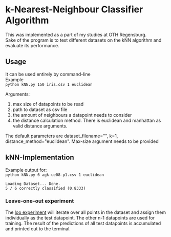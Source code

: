 # k-Nearest-Neighbour Classifier Algorithm
This was implemented as a part of my studies at OTH Regensburg. <br/>
Sake of the program is to test different datasets on the kNN algorithm and evaluate its performance.

## Usage
It can be used entirely by command-line <br/>
Example <br/>
`python kNN.py 150 iris.csv 1 euclidean`

Arguments:
1. max size of datapoints to be read
2. path to dataset as csv file
3. the amount of neighbours a datapoint needs to consider
4. the distance calculation method. There is euclidean and manhattan as valid distance arguments.

The default parameters are dataset_filename="", k=1, distance_method="euclidean".
Max-size argument needs to be provided

## kNN-Implementation


Example output for: <br/>
`python kNN.py 6 agk-ue08-p1.csv 1 euclidean`
```
Loading Dataset... Done.
5 / 6 correctly classified (0.8333)
```

### Leave-one-out experiment
The [loo experiment](kNN.py?line=76) will iterate over all points in the dataset and assign them individually as the test datapoint.
The other n-1 datapoints are used for training.
The result of the predictions of all test datapoints is accumulated and printed out to the terminal.
